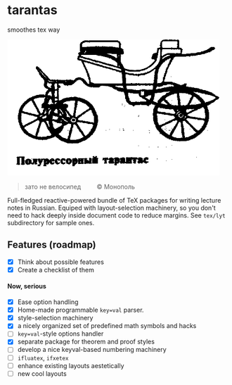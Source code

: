 # tarantas
smoothes tex way

![](doc/img/1232.gif)

> зато не велосипед <span style="display:inline-block; width:2em;"></span> © Монополь

Full-fledged reactive-powered bundle of TeX packages for writing lecture notes in Russian.
Equiped with layout-selection machinery, so you don't need to hack deeply inside document code to
reduce margins. See `tex/lyt` subdirectory for sample ones.

## Features (roadmap)

* [X] Think about possible features
* [X] Create a checklist of them

#### Now, serious
* [X] Ease option handling
* [X] Home-made programmable `key=val` parser.
* [X] style-selection machinery
* [X] a nicely organized set of predefined math symbols and hacks
* [ ] `key=val`-style options handler
* [X] separate package for theorem and proof styles
* [ ] develop a nice keyval-based numbering machinery
* [ ] `ifluatex`, `ifxetex`
* [ ] enhance existing layouts aestetically
* [ ] new cool layouts
